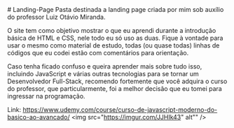 <!DOCTYPE html>
<html>
<body>
# Landing-Page
Pasta destinada a landing page criada por mim sob auxílio do professor Luiz Otávio Miranda. 

O site tem como objetivo mostrar o que eu aprendi durante a introdução básica de HTML e CSS, nele todo eu só uso as duas.
Fique à vontade para usar o mesmo como material de estudo, todas (ou quase todas) linhas de códigos que eu codei estão com comentários para orientação.

Caso tenha ficado confuso e queira aprender mais sobre tudo isso, incluindo JavaScript e várias outras tecnologias para se tornar um Desenvolvedor Full-Stack, recomendo fortemente que você adquira o curso do professor, que particularmente, foi a melhor decisão que eu tomei para ingressar na programação.

Link: https://www.udemy.com/course/curso-de-javascript-moderno-do-basico-ao-avancado/
  <img src="https://imgur.com/JJHIk43" alt"" />
  </body>
</html>
  
